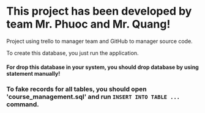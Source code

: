 # This project has been developed by team Mr. Phuoc and Mr. Quang!

Project using trello to manager team and GitHub to manager source code.

To create this database, you just run the application.

#### For drop this database in your system, you should drop database by using statement manually! 

### To fake records for all tables, you should open 'course_management.sql' and run `INSERT INTO TABLE ...` command.